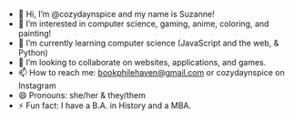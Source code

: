 - 👋 Hi, I’m @cozydaynspice and my name is Suzanne!
- 👀 I’m interested in computer science, gaming, anime, coloring, and painting!
- 🌱 I’m currently learning computer science (JavaScript and the web, & Python)
- 💞️ I’m looking to collaborate on websites, applications, and games.
- 📫 How to reach me: bookphilehaven@gmail.com or cozydaynspice on Instagram
- 😄 Pronouns: she/her & they/them
- ⚡ Fun fact: I have a B.A. in History and a MBA. 

<!---
cozydaynspice/cozydaynspice is a ✨ special ✨ repository because its `README.md` (this file) appears on your GitHub profile.
You can click the Preview link to take a look at your changes.
--->
